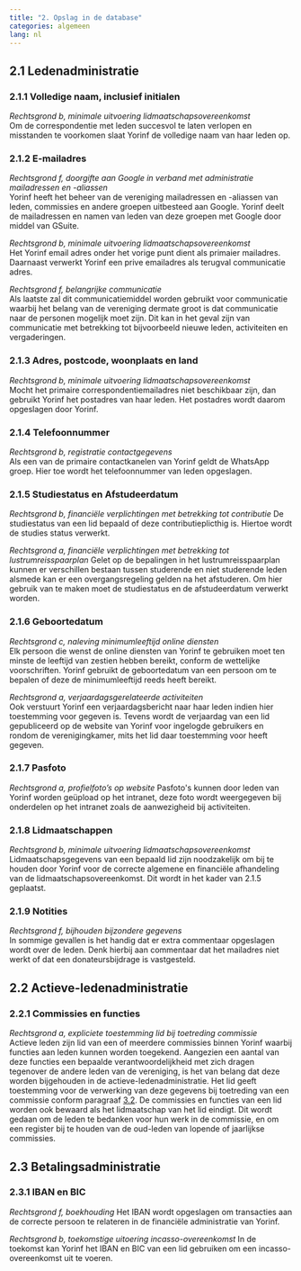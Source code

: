 ```yaml
---
title: "2. Opslag in de database"
categories: algemeen
lang: nl
---
```


## 2.1 Ledenadministratie

### 2.1.1 Volledige naam, inclusief initialen

_Rechtsgrond b, minimale uitvoering lidmaatschapsovereenkomst_  
Om de correspondentie met leden succesvol te laten verlopen en misstanden te voorkomen slaat Yorinf de volledige naam van haar leden op.

### 2.1.2 E-mailadres

_Rechtsgrond f, doorgifte aan Google in verband met administratie mailadressen en -aliassen_  
Yorinf heeft het beheer van de vereniging mailadressen en -aliassen van leden, commissies en andere groepen uitbesteed aan Google. Yorinf deelt de mailadressen en namen van leden van deze groepen met Google door middel van GSuite.

_Rechtsgrond b, minimale uitvoering lidmaatschapsovereenkomst_  
Het Yorinf email adres onder het vorige punt dient als primaier mailadres. Daarnaast verwerkt Yorinf een prive emailadres als terugval communicatie adres.

_Rechtsgrond f, belangrijke communicatie_  
Als laatste zal dit communicatiemiddel worden gebruikt voor communicatie waarbij het belang van de vereniging dermate groot is dat communicatie naar de personen mogelijk moet zijn. Dit kan in het geval zijn van communicatie met betrekking tot bijvoorbeeld nieuwe leden, activiteiten en vergaderingen.

### 2.1.3 Adres, postcode, woonplaats en land

_Rechtsgrond b, minimale uitvoering lidmaatschapsovereenkomst_  
Mocht het primaire correspondentiemailadres niet beschikbaar zijn, dan gebruikt Yorinf het postadres van haar leden. Het postadres wordt daarom opgeslagen door Yorinf.

### 2.1.4 Telefoonnummer

_Rechtsgrond b, registratie contactgegevens_  
Als een van de primaire contactkanelen van Yorinf geldt de WhatsApp groep. Hier toe wordt het telefoonnummer van leden opgeslagen.

### 2.1.5 Studiestatus en Afstudeerdatum

_Rechtsgrond b, financiële verplichtingen met betrekking tot contributie_
De studiestatus van een lid bepaald of deze contributieplicthig is. Hiertoe wordt de studies status verwerkt.

_Rechtsgrond a, financiële verplichtingen met betrekking tot lustrumreisspaarplan_
Gelet op de bepalingen in het lustrumreisspaarplan kunnen er verschillen bestaan tussen studerende en niet studerende leden alsmede kan er een overgangsregeling gelden na het afstuderen. Om hier gebruik van te maken moet de studiestatus en de afstudeerdatum verwerkt worden.

### 2.1.6 Geboortedatum

_Rechtsgrond c, naleving minimumleeftijd online diensten_  
Elk persoon die wenst de online diensten van Yorinf te gebruiken moet ten minste de leeftijd van zestien hebben bereikt, conform de wettelijke voorschriften. Yorinf gebruikt de geboortedatum van een persoon om te bepalen of deze de minimumleeftijd reeds heeft bereikt.

_Rechtsgrond a, verjaardagsgerelateerde activiteiten_  
Ook verstuurt Yorinf een verjaardagsbericht naar haar leden indien hier toestemming voor gegeven is. Tevens wordt de verjaardag van een lid gepubliceerd op de website van Yorinf voor ingelogde gebruikers en rondom de verenigingkamer, mits het lid daar toestemming voor heeft gegeven.

### 2.1.7 Pasfoto

_Rechtsgrond a, profielfoto’s op website_
Pasfoto's kunnen door leden van Yorinf worden geüpload op het intranet, deze foto wordt weergegeven bij onderdelen op het intranet zoals de aanwezigheid bij activiteiten.

### 2.1.8 Lidmaatschappen

_Rechtsgrond b, minimale uitvoering lidmaatschapsovereenkomst_  
Lidmaatschapsgegevens van een bepaald lid zijn noodzakelijk om bij te houden door Yorinf voor de correcte algemene en financiële afhandeling van de lidmaatschapsovereenkomst. Dit wordt in het kader van 2.1.5 geplaatst.

### 2.1.9 Notities

_Rechtsgrond f, bijhouden bijzondere gegevens_  
In sommige gevallen is het handig dat er extra commentaar opgeslagen wordt over de leden. Denk hierbij aan commentaar dat het mailadres niet werkt of dat een donateursbijdrage is vastgesteld.

## 2.2 Actieve-ledenadministratie

### 2.2.1 Commissies en functies

_Rechtsgrond a, expliciete toestemming lid bij toetreding commissie_  
Actieve leden zijn lid van een of meerdere commissies binnen Yorinf waarbij functies aan leden kunnen worden toegekend. Aangezien een aantal van deze functies een bepaalde verantwoordelijkheid met zich dragen tegenover de andere leden van de vereniging, is het van belang dat deze worden bijgehouden in de actieve-ledenadministratie. Het lid geeft toestemming voor de verwerking van deze gegevens bij toetreding van een commissie conform paragraaf [3.2](#32-bestuurs--en-commissiewerk). De commissies en functies van een lid worden ook bewaard als het lidmaatschap van het lid eindigt. Dit wordt gedaan om de leden te bedanken voor hun werk in de commissie, en om een register bij te houden van de oud-leden van lopende of jaarlijkse commissies.

## 2.3 Betalingsadministratie

### 2.3.1 IBAN en BIC

_Rechtsgrond f, boekhouding_
Het IBAN wordt opgeslagen om transacties aan de correcte persoon te relateren in de financiële administratie van Yorinf.

_Rechtsgrond b, toekomstige uitoering incasso-overeenkomst_
In de toekomst kan Yorinf het IBAN en BIC van een lid gebruiken om een incasso-overeenkomst uit te voeren.
